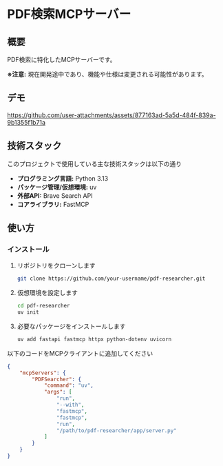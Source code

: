 # PDF検索MCPサーバー

## 概要

PDF検索に特化したMCPサーバーです。

**※注意:** 現在開発途中であり、機能や仕様は変更される可能性があります。

## デモ

https://github.com/user-attachments/assets/877163ad-5a5d-484f-839a-9b1355f1b71a

## 技術スタック

このプロジェクトで使用している主な技術スタックは以下の通り

-   **プログラミング言語:** Python 3.13
-   **パッケージ管理/仮想環境:** uv
-   **外部API:** Brave Search API
-   **コアライブラリ:** FastMCP

## 使い方

### インストール

1.  リポジトリをクローンします
    ```bash
    git clone https://github.com/your-username/pdf-researcher.git
    ```
2.  仮想環境を設定します
    ```bash
    cd pdf-researcher
    uv init
    ```
3.  必要なパッケージをインストールします
    ```bash
    uv add fastapi fastmcp httpx python-dotenv uvicorn
    ```
以下のコードをMCPクライアントに追加してください

```json
{
    "mcpServers": {
        "PDFSearcher": {
            "command": "uv",
            "args": [
                "run",
                "--with",
                "fastmcp",
                "fastmcp",
                "run",
                "/path/to/pdf-researcher/app/server.py"
            ]
        }
    }
}

```
